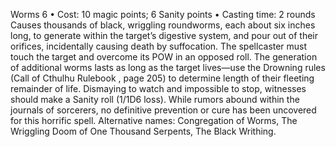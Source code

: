 Worms 6
• Cost:  10 magic points; 6  Sanity points
• Casting time: 2 rounds
Causes thousands of black, wriggling roundworms, each
about six inches long, to generate within the target’s
digestive system, and pour out of their orifices, incidentally
causing death by suffocation. The spellcaster must touch
the target and overcome its POW in an opposed roll.
The generation of additional worms lasts as long as the
target lives—use the Drowning rules (Call of Cthulhu
Rulebook , page 205) to determine length of their fleeting
remainder of life. Dismaying to watch and impossible to
stop, witnesses should make a Sanity roll (1/1D6 loss).
While rumors abound within the journals of sorcerers,
no definitive prevention or cure has been uncovered for
this horrific spell.
Alternative names: Congregation of Worms, The Wriggling
Doom of One Thousand Serpents, The Black Writhing.